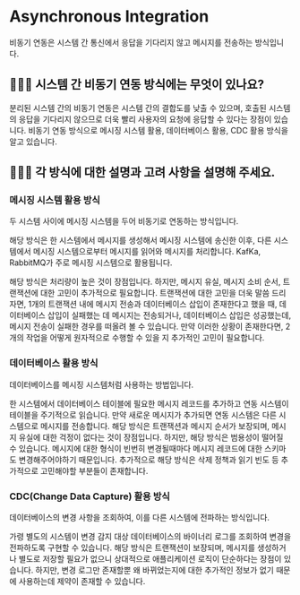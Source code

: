 # Asynchronous Integration 

비동기 연동은 시스템 간 통신에서 응답을 기다리지 않고 메시지를 전송하는 방식입니다.

## 🤷🏻‍♂️ 시스템 간 비동기 연동 방식에는 무엇이 있나요?

분리된 시스템 간의 비동기 연동은 시스템 간의 결합도를 낮출 수 있으며, 호출된 시스템의 응답을 기다리지 않으므로 더욱 빨리 사용자의 요청에 응답할 수 있다는 장점이 있습니다. 비동기 연동 방식으로 메시징 시스템 활용, 데이터베이스 활용, CDC 활용 방식을 알고 있습니다.

## 🤷🏻‍♂️ 각 방식에 대한 설명과 고려 사항을 설명해 주세요.

### 메시징 시스템 활용 방식

두 시스템 사이에 메시징 시스템을 두어 비동기로 연동하는 방식입니다. 

해당 방식은 한 시스템에서 메시지를 생성해서 메시징 시스템에 송신한 이후, 다른 시스템에서 메시징 시스템으로부터 메시지를 읽어와 메시지를 처리합니다. KafKa, RabbitMQ가 주로 메시징 시스템으로 활용됩니다. 

해당 방식은 처리량이 높은 것이 장점입니다. 하지만, 메시지 유실, 메시지 소비 순서, 트랜잭션에 대한 고민이 추가적으로 필요합니다. 트랜잭션에 대한 고민을 더욱 말씀 드리자면, 1개의 트랜잭션 내에 메시지 전송과 데이터베이스 삽입이 존재한다고 했을 때, 데이터베이스 삽입이 실패했는 데 메시지는 전송되거나, 데이터베이스 삽입은 성공했는데, 메시지 전송이 실패한 경우를 떠올려 볼 수 있습니다. 만약 이러한 상황이 존재한다면, 2개의 작업을 어떻게 원자적으로 수행할 수 있을 지 추가적인 고민이 필요합니다.

### 데이터베이스 활용 방식

데이터베이스를 메시징 시스템처럼 사용하는 방법입니다. 

한 시스템에서 데이터베이스 테이블에 필요한 메시지 레코드를 추가하고 연동 시스템이 테이블을 주기적으로 읽습니다. 만약 새로운 메시지가 추가되면 연동 시스템은 다른 시스템으로 메시지를 전송합니다. 해당 방식은 트랜잭션과 메시지 순서가 보장되며, 메시지 유실에 대한 걱정이 없다는 것이 장점입니다. 하지만, 해당 방식은 범용성이 떨어질 수 있습니다. 메시지에 대한 형식이 빈번히 변경될때마다 메시지 레코드에 대한 스키마도 변경해주어야하기 때문입니다. 추가적으로 해당 방식은 삭제 정책과 읽기 빈도 등 추가적으로 고민해야할 부분들이 존재합니다.

### CDC(Change Data Capture) 활용 방식

데이터베이스의 변경 사항을 조회하여, 이를 다른 시스템에 전파하는 방식입니다. 

가령 별도의 시스템이 변경 감지 대상 데이터베이스의 바이너리 로그를 조회하여 변경을 전파하도록 구현할 수 있습니다. 해당 방식은 트랜잭션이 보장되며, 메시지를 생성하거나 별도로 저장할 필요가 없으니 상대적으로 애플리케이션 로직이 단순하다는 장점이 있습니다. 하지만, 변경 로그만 존재할뿐 왜 바뀌었는지에 대한 추가적인 정보가 없기 때문에 사용하는데 제약이 존재할 수 있습니다.